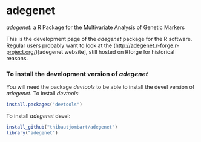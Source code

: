 # adegenet
*adegenet*: a R Package for the Multivariate Analysis of Genetic Markers

This is the development page of the *adegenet* package for the R software. Regular users probably want to look at the (http://adegenet.r-forge.r-project.org/)[adegenet website], still hosted on Rforge for historical reasons.


### To install the development version of *adegenet*
You will need the package *devtools* to be able to install the devel version of *adegenet*.
To install *devtools*:
```r
install.packages("devtools")
```

To install *adegenet* devel:
```r
install_github("thibautjombart/adegenet")
library("adegenet")
```
